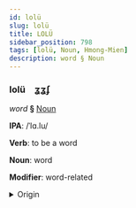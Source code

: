 ```yaml
---
id: lolü
slug: lolü
title: LOLÜ
sidebar_position: 798
tags: [lolü, Noun, Hmong-Mien]
description: word § Noun
---
```


### lolü&emsp;<span kind="abugida">ʓʓʄ</span>

*word* **§** [Noun](../../tags/Noun)

**IPA**: /ˈlɑ.lu/

**Verb**: to be a word

**Noun**: word

**Modifier**: word-related

<details>
    <summary>Origin</summary>
    Hmong, White lo lus /lɒ˧.lu˩/<br/>
    <em>Hmong-Mien Language Family</em>
</details>